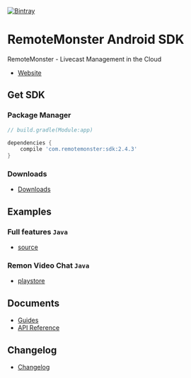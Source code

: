 [![Bintray](https://img.shields.io/bintray/v/remotemonster/maven/remotemonster-sdk.svg)](https://bintray.com/remotemonster/maven/remotemonster-sdk)

# RemoteMonster Android SDK

RemoteMonster - Livecast Management in the Cloud

* [Website](https://remotemonster.com)

## Get SDK

### Package Manager

```gradle
// build.gradle(Module:app)

dependencies {
    compile 'com.remotemonster:sdk:2.4.3'
}
```

### Downloads

* [Downloads](https://github.com/RemoteMonster/android-sdk/releases/)

## Examples

### Full features `Java`

* [source](https://github.com/RemoteMonster/android-sdk/tree/master/examples/full/)

### Remon Video Chat `Java`

* [playstore](https://play.google.com/store/apps/details?id=com.remotemonster.remonrtc)

## Documents

* [Guides](https://docs.remotemonster.com/)
* [API Reference](https://remotemonster.github.io/android-sdk/)

## Changelog

* [Changelog](https://github.com/RemoteMonster/android-sdk/blob/master/CHANGELOG.md)
